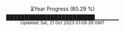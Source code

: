 <p align="center">
⏳Year Progress (80.29 %) <br>
████████████████████████▁▁▁▁▁▁ <br>
<sub>Updated: Sat, 21 Oct 2023 01:08:39 GMT</sub>
</p>

